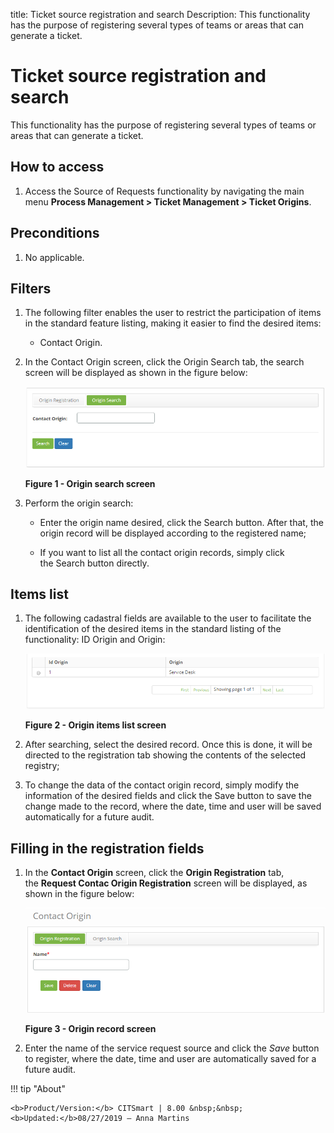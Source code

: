 title: Ticket source registration and search
Description: This functionality has the purpose of registering several types of
teams or areas that can generate a ticket.

# Ticket source registration and search

This functionality has the purpose of registering several types of teams or
areas that can generate a ticket.

How to access
-------------

1.  Access the Source of Requests functionality by navigating the main
    menu **Process Management > Ticket Management > Ticket Origins**.

Preconditions
-------------

1.  No applicable.

Filters
-------

1.  The following filter enables the user to restrict the participation of items
    in the standard feature listing, making it easier to find the desired items:

    -   Contact Origin.

2.  In the Contact Origin screen, click the Origin Search tab, the
    search screen will be displayed as shown in the figure below:

    ![figure](images/ticket-source-1.png)

    **Figure 1 - Origin search screen**

3.  Perform the origin search:

    -   Enter the origin name desired, click the Search button. After that,
        the origin record will be displayed according to the registered name;

    -   If you want to list all the contact origin records, simply click
        the Search button directly.

Items list
----------

1.  The following cadastral fields are available to the user to facilitate the
    identification of the desired items in the standard listing of the
    functionality: ID Origin and Origin:

    ![figure](images/ticket-source-2.png)
    
    **Figure 2 - Origin items list screen**

2.  After searching, select the desired record. Once this is done, it will be
    directed to the registration tab showing the contents of the selected
    registry;

3.  To change the data of the contact origin record, simply modify the
    information of the desired fields and click the Save button to save the
    change made to the record, where the date, time and user will be saved
    automatically for a future audit.

Filling in the registration fields
----------------------------------

1.  In the **Contact Origin** screen, click the **Origin Registration** tab,
    the **Request Contac Origin Registration** screen will be displayed, as
    shown in the figure below:

    ![figure](images/ticket-source-3.png)
    
    **Figure 3 - Origin record screen**

2.  Enter the name of the service request source and click the *Save* button to
    register, where the date, time and user are automatically saved for a future
    audit.



!!! tip "About"

    <b>Product/Version:</b> CITSmart | 8.00 &nbsp;&nbsp;
    <b>Updated:</b>08/27/2019 – Anna Martins

